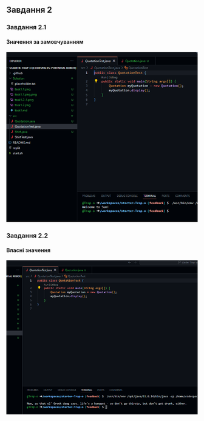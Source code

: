 ## Завдання 2

### Завдання 2.1 
#### Значення за замовчуванням
![](task2.1.png)
### Завдання 2.2
#### Власні значення
![](task2.2.png)